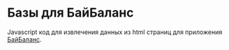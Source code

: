 Базы для БайБаланс
==================

Javascript код для извлечения данных из html страниц для приложения [БайБаланс](https://github.com/thinkawitch/bybalance).